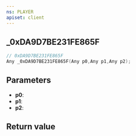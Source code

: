 ```yaml
---
ns: PLAYER
apiset: client
---
```

## _0xDA9D7BE231FE865F

```c
// 0xDA9D7BE231FE865F
Any _0xDA9D7BE231FE865F(Any p0,Any p1,Any p2);
```


## Parameters
* **p0**:
* **p1**:
* **p2**:

## Return value

